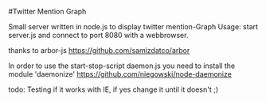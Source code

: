 #Twitter Mention Graph

Small server written in node.js to display twitter mention-Graph
Usage: start server.js and connect to port 8080 with a webbrowser.

thanks to arbor-js
https://github.com/samizdatco/arbor

In order to use the start-stop-script daemon.js you need to install the module 'daemonize'
https://github.com/niegowski/node-daemonize

todo:
Testing if it works with IE, if yes change it until it doesn't ;)
